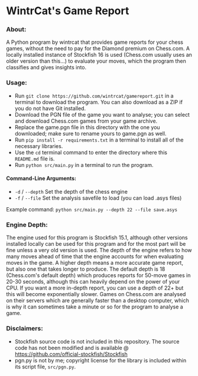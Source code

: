 # **WintrCat's Game Report**

### **About**:

A Python program by wintrcat that provides game reports for your chess games, without the need to pay for the Diamond premium on Chess.com. A locally installed instance of Stockfish 16 is used (Chess.com usually uses an older version than this...) to evaluate your moves, which the program then classifies and gives insights into. 

### **Usage**:

- Run `git clone https://github.com/wintrcat/gamereport.git` in a terminal to download the program. You can also download as a ZIP if you do not have Git installed.
- Download the PGN file of the game you want to analyse; you can select and download Chess.com games from your game archive.
- Replace the game.pgn file in this directory with the one you downloaded; make sure to rename yours to game.pgn as well.
- Run `pip install -r requirements.txt` in a terminal to install all of the necessary libraries.
- Use the `cd` terminal command to enter the directory where this `README.md` file is.
- Run `python src/main.py` in a terminal to run the program.

#### **Command-Line Arguments:**

- `-d` / `--depth` Set the depth of the chess engine
- `-f` / `--file` Set the analysis savefile to load (you can load .asys files)

Example command: `python src/main.py --depth 22 --file save.asys`

### **Engine Depth:**

The engine used for this program is Stockfish 15.1, although other versions installed locally can be used for this program and for the most part will be fine unless a very old version is used. The depth of the engine refers to how many moves ahead of time that the engine accounts for when evaluating moves in the game. A higher depth means a more accurate game report, but also one that takes longer to produce. The default depth is 18 (Chess.com's default depth) which produces reports for 50-move games in 20-30 seconds, although this can heavily depend on the power of your CPU. If you want a more in-depth report, you can use a depth of 22+ but this will become exponentially slower. Games on Chess.com are analysed on their servers which are generally faster than a desktop computer, which is why it can sometimes take a minute or so for the program to analyse a game.

### **Disclaimers**:

- Stockfish source code is not included in this repository. The source code has not been modified and is available @ https://github.com/official-stockfish/Stockfish
- pgn.py is not by me; copyright license for the library is included within its script file, `src/pgn.py`.